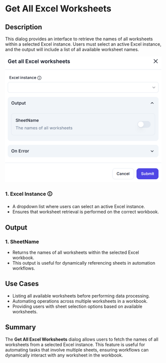 # Get All Excel Worksheets

## Description

This dialog provides an interface to retrieve the names of all worksheets within a selected Excel instance. Users must select an active Excel instance, and the output will include a list of all available worksheet names.

![alt text](get-all-excel-worksheets-1.png)

### 1. **Excel Instance** 🛈  

- A dropdown list where users can select an active Excel instance.  
- Ensures that worksheet retrieval is performed on the correct workbook.  

## Output  

### 1. **SheetName**  

- Returns the names of all worksheets within the selected Excel workbook.  
- This output is useful for dynamically referencing sheets in automation workflows.  

## Use Cases  

- Listing all available worksheets before performing data processing.  
- Automating operations across multiple worksheets in a workbook.  
- Providing users with sheet selection options based on available worksheets.  

## Summary  

The **Get All Excel Worksheets** dialog allows users to fetch the names of all worksheets from a selected Excel instance. This feature is useful for automating tasks that involve multiple sheets, ensuring workflows can dynamically interact with any worksheet in the workbook.  
